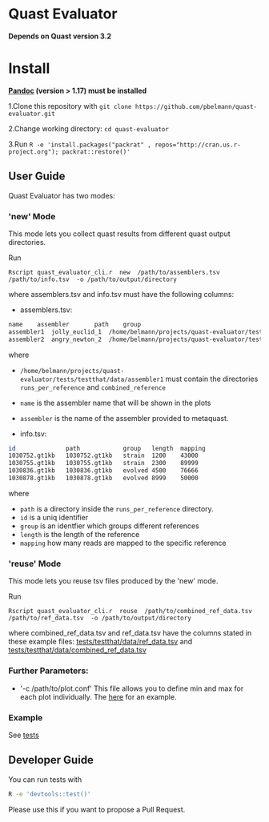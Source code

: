 # Quast Evaluator

**Depends on Quast version 3.2**

# Install

**[Pandoc](http://pandoc.org/) (version > 1.17)  must be installed**

1.Clone this repository with `git clone https://github.com/pbelmann/quast-evaluator.git`

2.Change working directory: `cd quast-evaluator ` 

3.Run `R -e 'install.packages("packrat" , repos="http://cran.us.r-project.org"); packrat::restore()'` 

## User Guide

Quast Evaluator has two modes:

### 'new' Mode

This mode lets you collect quast results from different quast output directories.


Run 

`Rscript quast_evaluator_cli.r  new  /path/to/assemblers.tsv   /path/to/info.tsv  -o /path/to/output/directory`

where assemblers.tsv and info.tsv must have the following columns:

* assemblers.tsv:

~~~BASH
name	assembler       path	group
assembler1	jolly_euclid_1  /home/belmann/projects/quast-evaluator/tests/testthat/data/assembler1	1
assembler2	angry_newton_2  /home/belmann/projects/quast-evaluator/tests/testthat/data/assembler2	2
~~~

where 

   * `/home/belmann/projects/quast-evaluator/tests/testthat/data/assembler1` must contain the directories `runs_per_reference` and `combined_reference`
   * `name` is the assembler name  that will be shown in the plots
   * `assembler` is the name of the assembler provided to metaquast.

* info.tsv:

~~~BASH
id              path	        group	length	mapping	
1030752.gt1kb   1030752.gt1kb   strain	1200	43000
1030755.gt1kb   1030755.gt1kb   strain	2300	89999
1030836.gt1kb   1030836.gt1kb   evolved	4500	76666
1030878.gt1kb   1030878.gt1kb   evolved	8999	50000
~~~

where 
  * `path` is a directory inside the `runs_per_reference` directory.
  * `id` is a uniq identifier
  * `group` is an identfier which groups different references
  * `length` is the length of the reference
  * `mapping` how many reads are mapped to the specific reference

### 'reuse' Mode

This mode lets you reuse tsv files produced by the 'new' mode.

Run 

`Rscript quast_evaluator_cli.r  reuse  /path/to/combined_ref_data.tsv   /path/to/ref_data.tsv  -o /path/to/output/directory`

where combined_ref_data.tsv and ref_data.tsv have the columns stated in these example files: [tests/testthat/data/ref_data.tsv](tests/testthat/data/ref_data.tsv) and [tests/testthat/data/combined_ref_data.tsv](tests/testthat/data/combined_ref_data.tsv) 

### Further Parameters:

  * '-c  /path/to/plot.conf'  This file allows you to define min and max for each plot individually. The [here](tests/testthat/data/plots_conf.tsv) for an example.  

### Example

  See [tests](tests/testthat/test_quast_evaluator.r)

## Developer Guide

You can run tests with

~~~BASH
R -e 'devtools::test()'
~~~

Please use this if you want to propose a Pull Request.
